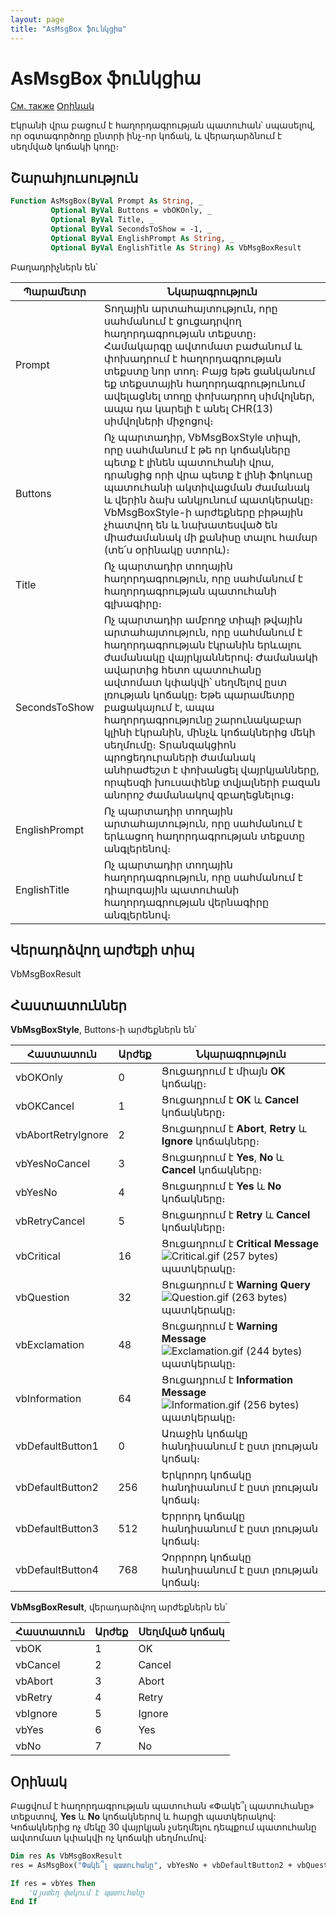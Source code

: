 ```yaml
---
layout: page
title: "AsMsgBox ֆունկցիա"
---
```



# AsMsgBox ֆունկցիա

[См. также](../../../functions.html) [Օրինակ](#Օրինակ)

Էկրանի վրա բացում է հաղորդագրության պատուհան՝ սպասելով, որ օգտագործողը ընտրի ինչ-որ կոճակ, և վերադարձնում է սեղմված կոճակի կոդը։


## Շարահյուսություն

``` vb
Function AsMsgBox(ByVal Prompt As String, _
         Optional ByVal Buttons = vbOKOnly, _
         Optional ByVal Title, _
         Optional ByVal SecondsToShow = -1, _
         Optional ByVal EnglishPrompt As String, _
         Optional ByVal EnglishTitle As String) As VbMsgBoxResult
```

Բաղադրիչներն են՝
    
| Պարամետր | Նկարագրություն |
|--|--|
| Prompt | Տողային արտահայտություն, որը սահմանում է ցուցադրվող հաղորդագրության տեքստը։ Համակարգը ավտոմատ բաժանում և փոխադրում է հաղորդագրության տեքստը նոր տող։ Բայց եթե ցանկանում եք տեքստային հաղորդագրությունում ավելացնել տողը փոխադրող սիմվոլներ, ապա դա կարելի է անել CHR(13) սիմվոլների միջոցով։ |
| Buttons | Ոչ պարտադիր, VbMsgBoxStyle տիպի, որը սահմանում է թե որ կոճակները պետք է լինեն պատուհանի վրա, դրանցից որի վրա պետք է լինի ֆոկուսը պատուհանի ակտիվացման ժամանակ և վերին ձախ անկյունում պատկերակը։ VbMsgBoxStyle-ի արժեքները բիթային չհատվող են և նախատեսված են միաժամանակ մի քանիսը տալու համար (տե՛ս օրինակը ստորև)։ |
| Title | Ոչ պարտադիր տողային հաղորդագրություն, որը սահմանում է հաղորդագրության պատուհանի գլխագիրը։ |
| SecondsToShow | Ոչ պարտադիր ամբողջ տիպի թվային արտահայտություն, որը սահմանում է հաղորդագրության էկրանին երևալու ժամանակը վայրկյաններով։ Ժամանակի ավարտից հետո պատուհանը ավտոմատ կփակվի՝ սեղմելով ըստ լռության կոճակը։ Եթե պարամետրը բացակայում է, ապա հաղորդագրությունը շարունակաբար կլինի էկրանին, մինչև կոճակներից մեկի սեղմումը։ Տրանզակցիոն պրոցեդուրաների ժամանակ անհրաժեշտ է փոխանցել վայրկյանները, որպեսզի խուսափենք տվյալների բազան անորոշ ժամանակով զբաղեցնելուց։ |
| EnglishPrompt | Ոչ պարտադիր տողային արտահայտություն, որը սահմանում է երևացող հաղորդագրության տեքստը անգլերենով։ |
| EnglishTitle | Ոչ պարտադիր տողային հաղորդագրություն, որը սահմանում է դիալոգային պատուհանի հաղորդագրության վերնագիրը անգլերենով։ |

## Վերադրձվող արժեքի տիպ
VbMsgBoxResult

## Հաստատուններ

**VbMsgBoxStyle**, Buttons-ի արժեքներն են՝ 

| Հաստատուն | Արժեք | Նկարագրություն |
|--|--|--|
| vbOKOnly | 0 | Ցուցադրում է միայն **OK** կոճակը։ |
| vbOKCancel | 1 | Ցուցադրում է **OK** և **Cancel** կոճակները։ |
| vbAbortRetryIgnore | 2 | Ցուցադրում է **Abort**, **Retry** և **Ignore** կոճակները։ |
| vbYesNoCancel | 3 | Ցուցադրում է **Yes**, **No** և **Cancel** կոճակները։ |
| vbYesNo | 4 | Ցուցադրում է **Yes** և **No** կոճակները։ |
| vbRetryCancel | 5 | Ցուցադրում է **Retry** և **Cancel** կոճակները։ |
| vbCritical | 16 | Ցուցադրում է **Critical Message** <img src="../../../../../IMAGES/CRITICAL.GIF" alt="Critical.gif (257 bytes)" /> պատկերակը։ |
| vbQuestion | 32 | Ցուցադրում է **Warning Query** <img src="../../../../../IMAGES/QUESTION.GIF" alt="Question.gif (263 bytes)" /> պատկերակը։ |
| vbExclamation | 48 | Ցուցադրում է **Warning Message** <img src="../../../../../IMAGES/Exclamation.gif" alt="Exclamation.gif (244 bytes)" /> պատկերակը։ |
| vbInformation | 64 | Ցուցադրում է **Information Message** <img src="../../../../../IMAGES/Information.gif" alt="Information.gif (256 bytes)" /> պատկերակը։ |
| vbDefaultButton1 | 0 | Առաջին կոճակը հանդիսանում է ըստ լռության կոճակ։ |
| vbDefaultButton2 | 256 | Երկրորդ կոճակը հանդիսանում է ըստ լռության կոճակ։ |
| vbDefaultButton3 | 512 | Երրորդ կոճակը հանդիսանում է ըստ լռության կոճակ։ |
| vbDefaultButton4 | 768 | Չորրորդ կոճակը հանդիսանում է ըստ լռության կոճակ։ |


**VbMsgBoxResult**, վերադարձվող արժեքներն են՝

| Հաստատուն | Արժեք | Սեղմված կոճակ |
|--|--|--|
| vbOK | 1 | OK |
| vbCancel | 2 | Cancel |
| vbAbort | 3 | Abort |
| vbRetry | 4 | Retry |
| vbIgnore | 5 | Ignore |
| vbYes | 6 | Yes |
| vbNo | 7 | No |


## Օրինակ
Բացվում է հաղորդագրության պատուհան «Փակե՞լ պատուհանը» տեքստով, **Yes** և **No** կոճակներով և հարցի պատկերակով: Կոճակներից ոչ մեկը 30 վայրկյան չսեղմելու դեպքում պատուհանը ավտոմատ կփակվի ոչ կոճակի սեղմումով։ 

``` vb
Dim res As VbMsgBoxResult
res = AsMsgBox("Փակե՞լ պատուհանը", vbYesNo + vbDefaultButton2 + vbQuestion,, 30)

If res = vbYes Then
    'Այստեղ փակում է պատուհանը 
End If
```

